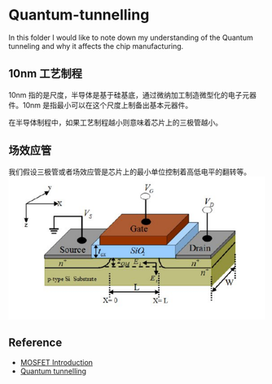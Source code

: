 # Quantum-tunnelling
In this folder I would like to note down my understanding of the Quantum tunneling and why it affects the chip manufacturing. 

## 10nm 工艺制程

10nm 指的是尺度，半导体是基于硅基底，通过微纳加工制造微型化的电子元器件。10nm 是指最小可以在这个尺度上制备出基本元器件。

在半导体制程中，如果工艺制程越小则意味着芯片上的三极管越小。
## 场效应管
我们假设三极管或者场效应管是芯片上的最小单位控制着高低电平的翻转等。
![N-Channel MOSFET Structure](https://github.com/daoyou4000/Quantum-tunnelling/blob/main/image/N-Channel.PNG "N-Channel MOSFET Structure")

## Reference 
- [MOSFET Introduction](https://zhuanlan.zhihu.com/p/53643465)
- [Quantum tunnelling](https://en.wikipedia.org/wiki/Quantum_tunnelling)
